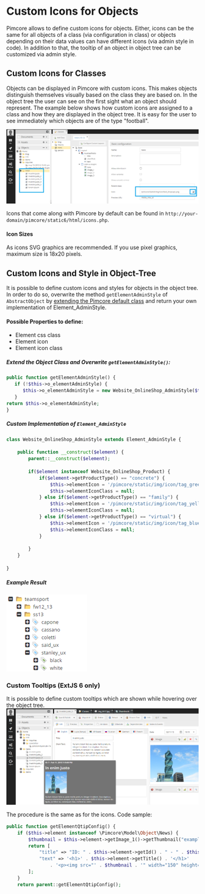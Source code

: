 # Custom Icons for Objects

Pimcore allows to define custom icons for objects. Either, icons can be the same for all objects of a class 
(via configuration in class) or objects depending on their data values can have different icons (via admin style in code). 
In addition to that, the tooltip of an object in object tree can be customized via admin style.   

## Custom Icons for Classes

Objects can be displayed in Pimcore with custom icons. This makes objects distinguish themselves visually based on the 
class they are based on.
In the object tree the user can see on the first sight what an object should represent. The example below shows how 
custom icons are assigned to a class and how they are displayed in the object tree. It is easy for the user to see 
immediately which objects are of the type "football".

![Class Icons](../../../img/classes-icons1.png)

Icons that come along with Pimcore by default can be found in `http://your-domain/pimcore/static6/html/icons.php`.

#### Icon Sizes
As icons SVG graphics are recommended. If you use pixel graphics, maximum size is 18x20 pixels. 


## Custom Icons and Style in Object-Tree

It is possible to define custom icons and styles for objects in the object tree. 
In order to do so, overwrite the method `getElementAdminStyle` of `AbstractObject` by [extending the Pimcore 
 default class](./01_Inheritance.md) and return your own implementation of Element_AdminStyle.
 
#### Possible Properties to define:
* Element css class
* Element icon
* Element icon class

##### Extend the Object Class and Overwrite `getElementAdminStyle()`:
```php
public function getElementAdminStyle() {
   if (!$this->o_elementAdminStyle) {
      $this->o_elementAdminStyle = new Website_OnlineShop_AdminStyle($this);
   }
return $this->o_elementAdminStyle;
}
```

##### Custom Implementation of `Element_AdminStyle`
```php
class Website_OnlineShop_AdminStyle extends Element_AdminStyle {
 
    public function __construct($element) {
        parent::__construct($element);
 
        if($element instanceof Website_OnlineShop_Product) {
            if($element->getProductType() == "concrete") {
                $this->elementIcon = '/pimcore/static/img/icon/tag_green.png';
                $this->elementIconClass = null;
            } else if($element->getProductType() == "family") {
                $this->elementIcon = '/pimcore/static/img/icon/tag_yellow.png';
                $this->elementIconClass = null;
            } else if($element->getProductType() == "virtual") {
                $this->elementIcon = '/pimcore/static/img/icon/tag_blue.png';
                $this->elementIconClass = null;
            }
 
        }
    }
 
}
```

##### Example Result
![Class Icons](../../../img/classes-icons2.png)


### Custom Tooltips (ExtJS 6 only)

It is possible to define custom tooltips which are shown while hovering over the object tree.
![Class Icons](../../../img/classes-icons3.png)


The procedure is the same as for the icons. Code sample:
```php
public function getElementQtipConfig() {
    if ($this->element instanceof \Pimcore\Model\Object\News) {
        $thumbnail = $this->element->getImage_1()->getThumbnail("exampleResize");
        return [
            "title" => "ID: " . $this->element->getId() . " - " . $this->element->getDate(),
            "text" => '<h1>' . $this->element->getTitle() . '</h1>'
                . '<p><img src="' . $thumbnail . '" width="150" height="150"/></p> ' . $this->element->getShortText()
        ];
    }
    return parent::getElementQtipConfig();
```
